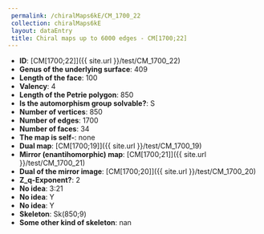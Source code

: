 ```yaml
--- 
 permalink: /chiralMaps6kE/CM_1700_22 
 collection: chiralMaps6kE
 layout: dataEntry
 title: Chiral maps up to 6000 edges - CM[1700;22]
---
```


- **ID**: [CM[1700;22]]({{ site.url }}/test/CM_1700_22)
- **Genus of the underlying surface**: 409
- **Length of the face**: 100
- **Valency**: 4
- **Length of the Petrie polygon**: 850
- **Is the automorphism group solvable?**: S
- **Number of vertices**: 850
- **Number of edges**: 1700
- **Number of faces**: 34
- **The map is self-**: none
- **Dual map**: [CM[1700;19]]({{ site.url }}/test/CM_1700_19)
- **Mirror (enantihomorphic) map**: [CM[1700;21]]({{ site.url }}/test/CM_1700_21)
- **Dual of the mirror image**: [CM[1700;20]]({{ site.url }}/test/CM_1700_20)
- **Z_q-Exponent?**: 2
- **No idea**:  3:21
- **No idea**: Y
- **No idea**: Y
- **Skeleton**: Sk(850;9)
- **Some other kind of skeleton**: nan
